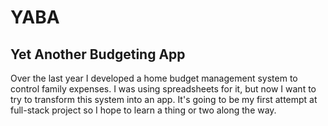 # YABA

## Yet Another Budgeting App

Over the last year I developed a home budget management system to control
family expenses. I was using spreadsheets for it, but now I want to try to
transform this system into an app. It's going to be my first attempt at
full-stack project so I hope to learn a thing or two along the way.
